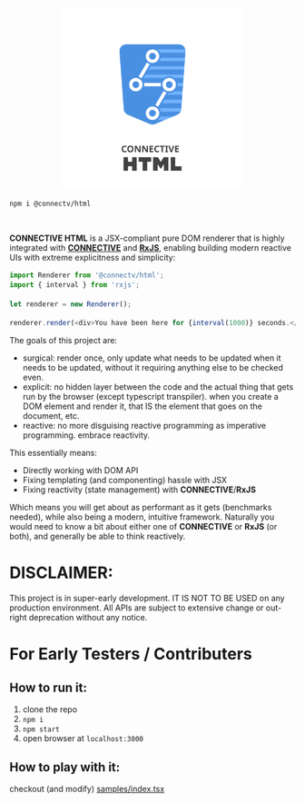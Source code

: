 <p align="center">
<img src="https://raw.githubusercontent.com/CONNECT-platform/connective-html/master/logo.svg?sanitize=true" width="320px"/>
</p>

```
npm i @connectv/html
```
<br>

**CONNECTIVE HTML** is a JSX-compliant pure DOM renderer that is highly integrated with [**CONNECTIVE**](https://connective.dev)
and [**RxJS**](https://rxjs-dev.firebaseapp.com/), enabling building modern reactive UIs with extreme explicitness
and simplicity:

```typescript
import Renderer from '@connectv/html';
import { interval } from 'rxjs';

let renderer = new Renderer();

renderer.render(<div>You have been here for {interval(1000)} seconds.</div>).on(document.body);
```

The goals of this project are:

- surgical: render once, only update what needs to be updated when it needs to be updated, without it requiring anything else to be checked even.
- explicit: no hidden layer between the code and the actual thing that gets run by the browser (except typescript transpiler). when you create a DOM element and render it, that IS the element that goes on the document, etc.
- reactive: no more disguising reactive programming as imperative programming. embrace reactivity.

This essentially means:

- Directly working with DOM API
- Fixing templating (and componenting) hassle with JSX
- Fixing reactivity (state management) with **CONNECTIVE**/**RxJS**

Which means you will get about as performant as it gets (benchmarks needed), while also being a modern, intuitive framework. Naturally you would need to know a bit about either one of **CONNECTIVE** or **RxJS** (or both), and generally be able to think reactively.

# DISCLAIMER:

This project is in super-early development. IT IS NOT TO BE USED on any production environment. All APIs are subject to
extensive change or out-right deprecation without any notice.

# For Early Testers / Contributers

## How to run it:

1. clone the repo
2. `npm i`
3. `npm start`
4. open browser at `localhost:3000`

## How to play with it:

checkout (and modify) [samples/index.tsx](samples/index.tsx)
